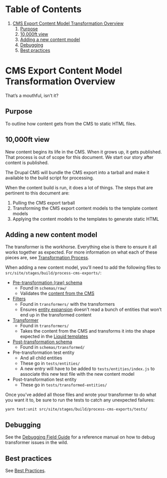 
# Table of Contents

1.  [CMS Export Content Model Transformation Overview](#org295a7ae)
    1.  [Purpose](#orgb35279e)
    2.  [10,000ft view](#org6b062b2)
    3.  [Adding a new content model](#orgab7f362)
    4.  [Debugging](#org6571ded)
    5.  [Best practices](#org8861206)



<a id="org295a7ae"></a>

# CMS Export Content Model Transformation Overview

That&rsquo;s a mouthful, isn&rsquo;t it?


<a id="orgb35279e"></a>

## Purpose

To outline how content gets from the CMS to static HTML files.


<a id="org6b062b2"></a>

## 10,000ft view

New content begins its life in the CMS. When it grows up, it gets published.
That process is out of scope for this document. We start our story after content
is published.

The Drupal CMS will bundle the CMS export into a tarball and make it available to
the build script for processing.

When the content build is run, it does a lot of things. The steps that are
pertinent to this document are:

1.  Pulling the CMS export tarball
2.  Transforming the CMS export content models to the template content models
3.  Applying the content models to the templates to generate static HTML


<a id="orgab7f362"></a>

## Adding a new content model

The transformer is the workhorse. Everything else is there to ensure it all
works together as expected. For more information on what each of these pieces
are, see [Transformation Process](transformation-process.md).

When adding a new content model, you&rsquo;ll need to add the following files to
`src/site/stages/build/process-cms-exports/`:

-   [Pre-transformation (raw) schema](transformation-process.md)
    -   Found in `schemas/raw/`
    -   Validates the [content from the CMS](transformation-process.md)
-   [Filters](transformation-process.md)
    -   Found in `transformers/` with the transformers
    -   Ensures [entity expansion](transformation-process.md) doesn&rsquo;t read a bunch of entities that won&rsquo;t end up
        in the transformed content
-   [Transformer](transformation-process.md)
    -   Found in `transformers/`
    -   Takes the content from the CMS and transforms it into the shape expected in
        the [Liquid templates](transformation-process.md)
-   [Post-transformation schema](transformation-process.md)
    -   Found in `schemas/transformed/`
-   Pre-transformation test entity
    -   And all child entities
    -   These go in `tests/entities/`
    -   A new entry will have to be added to `tests/entities/index.js` to associate
        this new test file with the new content model
-   Post-transformation test entity
    -   These go in `tests/transformed-entities/`

Once you&rsquo;ve added all those files and wrote your transformer to do what you want
it to, be sure to run the tests to catch any unexpected failures:

    yarn test:unit src/site/stages/build/process-cms-exports/tests/


<a id="org6571ded"></a>

## Debugging

See the [Debugging Field Guide](debugging-field-guide.md) for a reference manual on how to debug transformer
issues in the wild.


<a id="org8861206"></a>

## Best practices

See [Best Practices](best-practices.md).

